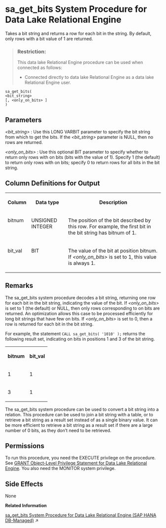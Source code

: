 <!-- loio817590756ce21014a0abf2e01acdf61e -->

# sa\_get\_bits System Procedure for Data Lake Relational Engine

Takes a bit string and returns a row for each bit in the string. By default, only rows with a bit value of 1 are returned.



> ### Restriction:  
> This data lake Relational Engine procedure can be used when connected as follows:
> 
> -   Connected directly to data lake Relational Engine as a data lake Relational Engine user.



```
sa_get_bits( 
<bit_string> 
[, <only_on_bits> ] 
)
```



<a name="loio817590756ce21014a0abf2e01acdf61e__sa_get_bits_parm1"/>

## Parameters

  *<bit\_string\>* 
 :   Use this LONG VARBIT parameter to specify the bit string from which to get the bits. If the *<bit\_string\>* parameter is NULL, then no rows are returned.

   *<only\_on\_bits\>* 
 :   Use this optional BIT parameter to specify whether to return only rows with on bits \(bits with the value of 1\). Specify 1 \(the default\) to return only rows with on bits; specify 0 to return rows for all bits in the bit string.

 

<a name="loio817590756ce21014a0abf2e01acdf61e__sa_get_bits_output1"/>

## Column Definitions for Output


<table>
<tr>
<th valign="top">

Column



</th>
<th valign="top">

Data type



</th>
<th valign="top">

Description



</th>
</tr>
<tr>
<td valign="top">

bitnum



</td>
<td valign="top">

UNSIGNED INTEGER



</td>
<td valign="top">

The position of the bit described by this row. For example, the first bit in the bit string has bitnum of 1.



</td>
</tr>
<tr>
<td valign="top">

bit\_val



</td>
<td valign="top">

BIT



</td>
<td valign="top">

The value of the bit at position bitnum. If *<only\_on\_bits\>* is set to 1, this value is always 1.



</td>
</tr>
</table>



<a name="loio817590756ce21014a0abf2e01acdf61e__sa_get_bits_remarks1"/>

## Remarks

The sa\_get\_bits system procedure decodes a bit string, returning one row for each bit in the bit string, indicating the value of the bit. If *<only\_on\_bits\>* is set to 1 \(the default\) or NULL, then only rows corresponding to on bits are returned. An optimization allows this case to be processed efficiently for long bit strings that have few on bits. If *<only\_on\_bits\>* is set to 0, then a row is returned for each bit in the bit string.

For example, the statement `CALL sa_get_bits( '1010' );` returns the following result set, indicating on bits in positions 1 and 3 of the bit string.


<table>
<tr>
<th valign="top">

bitnum



</th>
<th valign="top">

bit\_val



</th>
</tr>
<tr>
<td valign="top">

1



</td>
<td valign="top">

1



</td>
</tr>
<tr>
<td valign="top">

3



</td>
<td valign="top">

1



</td>
</tr>
</table>

The sa\_get\_bits system procedure can be used to convert a bit string into a relation. This procedure can be used to join a bit string with a table, or to retrieve a bit string as a result set instead of as a single binary value. It can be more efficient to retrieve a bit string as a result set if there are a large number of 0 bits, as they don’t need to be retrieved.



<a name="loio817590756ce21014a0abf2e01acdf61e__section_rbg_lhd_srb"/>

## Permissions

To run this procedure, you need the EXECUTE privilege on the procedure. See [GRANT Object-Level Privilege Statement for Data Lake Relational Engine](../080-sql-statements/grant-object-level-privilege-statement-for-data-lake-relational-engine-a3e154f.md). You also need the MONITOR system privilege.



<a name="loio817590756ce21014a0abf2e01acdf61e__sa_get_bits_sideeffects1"/>

## Side Effects

None

**Related Information**  


[sa_get_bits System Procedure for Data Lake Relational Engine (SAP HANA DB-Managed)](https://help.sap.com/viewer/a898e08b84f21015969fa437e89860c8/2023_1_QRC/en-US/dc051ed9b19649ec91efd03e157132cb.html "Takes a bit string and returns a row for each bit in the string. By default, only rows with a bit value of 1 are returned.") :arrow_upper_right:

